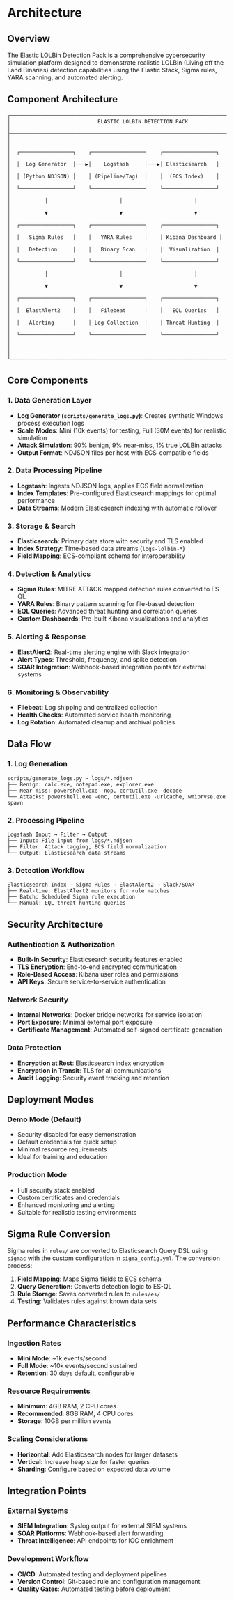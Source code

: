 # Architecture

## Overview

The Elastic LOLBin Detection Pack is a comprehensive cybersecurity simulation platform designed to demonstrate realistic LOLBin (Living off the Land Binaries) detection capabilities using the Elastic Stack, Sigma rules, YARA scanning, and automated alerting.

## Component Architecture

```
┌─────────────────────────────────────────────────────────────────────────────────┐
│                            ELASTIC LOLBIN DETECTION PACK                        │
├─────────────────────────────────────────────────────────────────────────────────┤
│                                                                                 │
│  ┌─────────────────┐    ┌─────────────────┐    ┌─────────────────┐            │
│  │  Log Generator  │───▶│    Logstash     │───▶│ Elasticsearch   │            │
│  │ (Python NDJSON) │    │ (Pipeline/Tag)  │    │  (ECS Index)    │            │
│  └─────────────────┘    └─────────────────┘    └─────────────────┘            │
│           │                       │                       │                    │
│           ▼                       ▼                       ▼                    │
│  ┌─────────────────┐    ┌─────────────────┐    ┌─────────────────┐            │
│  │   Sigma Rules   │    │   YARA Rules    │    │ Kibana Dashboard │            │
│  │   Detection     │    │   Binary Scan   │    │  Visualization  │            │
│  └─────────────────┘    └─────────────────┘    └─────────────────┘            │
│           │                       │                       │                    │
│           ▼                       ▼                       ▼                    │
│  ┌─────────────────┐    ┌─────────────────┐    ┌─────────────────┐            │
│  │  ElastAlert2    │    │   Filebeat      │    │   EQL Queries   │            │
│  │   Alerting      │    │ Log Collection  │    │ Threat Hunting  │            │
│  └─────────────────┘    └─────────────────┘    └─────────────────┘            │
│                                                                                 │
└─────────────────────────────────────────────────────────────────────────────────┘
```

## Core Components

### 1. Data Generation Layer
- **Log Generator (`scripts/generate_logs.py`)**: Creates synthetic Windows process execution logs
- **Scale Modes**: Mini (10k events) for testing, Full (30M events) for realistic simulation
- **Attack Simulation**: 90% benign, 9% near-miss, 1% true LOLBin attacks
- **Output Format**: NDJSON files per host with ECS-compatible fields

### 2. Data Processing Pipeline
- **Logstash**: Ingests NDJSON logs, applies ECS field normalization
- **Index Templates**: Pre-configured Elasticsearch mappings for optimal performance
- **Data Streams**: Modern Elasticsearch indexing with automatic rollover

### 3. Storage & Search
- **Elasticsearch**: Primary data store with security and TLS enabled
- **Index Strategy**: Time-based data streams (`logs-lolbin-*`)
- **Field Mapping**: ECS-compliant schema for interoperability

### 4. Detection & Analytics
- **Sigma Rules**: MITRE ATT&CK mapped detection rules converted to ES-QL
- **YARA Rules**: Binary pattern scanning for file-based detection
- **EQL Queries**: Advanced threat hunting and correlation queries
- **Custom Dashboards**: Pre-built Kibana visualizations and analytics

### 5. Alerting & Response
- **ElastAlert2**: Real-time alerting engine with Slack integration
- **Alert Types**: Threshold, frequency, and spike detection
- **SOAR Integration**: Webhook-based integration points for external systems

### 6. Monitoring & Observability
- **Filebeat**: Log shipping and centralized collection
- **Health Checks**: Automated service health monitoring
- **Log Rotation**: Automated cleanup and archival policies

## Data Flow

### 1. Log Generation
```
scripts/generate_logs.py → logs/*.ndjson
├── Benign: calc.exe, notepad.exe, explorer.exe
├── Near-miss: powershell.exe -nop, certutil.exe -decode
└── Attacks: powershell.exe -enc, certutil.exe -urlcache, wmiprvse.exe spawn
```

### 2. Processing Pipeline
```
Logstash Input → Filter → Output
├── Input: File input from logs/*.ndjson
├── Filter: Attack tagging, ECS field normalization
└── Output: Elasticsearch data streams
```

### 3. Detection Workflow
```
Elasticsearch Index → Sigma Rules → ElastAlert2 → Slack/SOAR
├── Real-time: ElastAlert2 monitors for rule matches
├── Batch: Scheduled Sigma rule execution
└── Manual: EQL threat hunting queries
```

## Security Architecture

### Authentication & Authorization
- **Built-in Security**: Elasticsearch security features enabled
- **TLS Encryption**: End-to-end encrypted communication
- **Role-Based Access**: Kibana user roles and permissions
- **API Keys**: Secure service-to-service authentication

### Network Security
- **Internal Networks**: Docker bridge networks for service isolation
- **Port Exposure**: Minimal external port exposure
- **Certificate Management**: Automated self-signed certificate generation

### Data Protection
- **Encryption at Rest**: Elasticsearch index encryption
- **Encryption in Transit**: TLS for all communications
- **Audit Logging**: Security event tracking and retention

## Deployment Modes

### Demo Mode (Default)
- Security disabled for easy demonstration
- Default credentials for quick setup
- Minimal resource requirements
- Ideal for training and education

### Production Mode
- Full security stack enabled
- Custom certificates and credentials
- Enhanced monitoring and alerting
- Suitable for realistic testing environments

## Sigma Rule Conversion

Sigma rules in `rules/` are converted to Elasticsearch Query DSL using `sigmac` with the custom configuration in `sigma_config.yml`. The conversion process:

1. **Field Mapping**: Maps Sigma fields to ECS schema
2. **Query Generation**: Converts detection logic to ES-QL
3. **Rule Storage**: Saves converted rules to `rules/es/`
4. **Testing**: Validates rules against known data sets

## Performance Characteristics

### Ingestion Rates
- **Mini Mode**: ~1k events/second
- **Full Mode**: ~10k events/second sustained
- **Retention**: 30 days default, configurable

### Resource Requirements
- **Minimum**: 4GB RAM, 2 CPU cores
- **Recommended**: 8GB RAM, 4 CPU cores
- **Storage**: 10GB per million events

### Scaling Considerations
- **Horizontal**: Add Elasticsearch nodes for larger datasets
- **Vertical**: Increase heap size for faster queries
- **Sharding**: Configure based on expected data volume

## Integration Points

### External Systems
- **SIEM Integration**: Syslog output for external SIEM systems
- **SOAR Platforms**: Webhook-based alert forwarding
- **Threat Intelligence**: API endpoints for IOC enrichment

### Development Workflow
- **CI/CD**: Automated testing and deployment pipelines
- **Version Control**: Git-based rule and configuration management
- **Quality Gates**: Automated testing before deployment